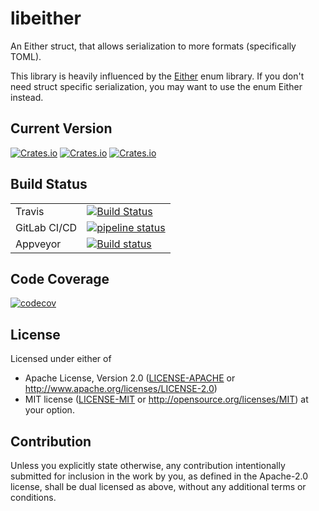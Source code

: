 # libeither
An Either struct, that allows serialization to more formats (specifically TOML).

This library is heavily influenced by the [Either](https://docs.rs/either/latest) enum library.  If you don't need struct specific
serialization, you may want to use the enum Either instead.

## Current Version
[![Crates.io](https://img.shields.io/crates/v/libeither.svg)](https://crates.io/crates/libeither)
[![Crates.io](https://img.shields.io/crates/l/libeither.svg)](https://crates.io/crates/libeither)
[![Crates.io](https://img.shields.io/crates/d/libeither.svg)](https://crates.io/crates/libeither)

## Build Status
|              |                                                                                   |
---------------|-----------------------------------------------------------------------------------|
| Travis       | [![Build Status](https://travis-ci.org/rustyhorde/libeither.svg?branch=master)](https://travis-ci.org/rustyhorde/libeither)|
| GitLab CI/CD | [![pipeline status](https://gitlab.com/rustyhorde/libeither/badges/master/pipeline.svg)](https://gitlab.com/rustyhorde/libeither/commits/master)|
| Appveyor     | [![Build status](https://ci.appveyor.com/api/projects/status/rcdjlx0sxvk3wnww/branch/master?svg=true)](https://ci.appveyor.com/project/CraZySacX/libeither/branch/master)|

## Code Coverage
[![codecov](https://codecov.io/gh/rustyhorde/libeither/branch/master/graph/badge.svg)](https://codecov.io/gh/rustyhorde/libeither)

## License
Licensed under either of
 * Apache License, Version 2.0 ([LICENSE-APACHE](LICENSE-APACHE) or http://www.apache.org/licenses/LICENSE-2.0)
 * MIT license ([LICENSE-MIT](LICENSE-MIT) or http://opensource.org/licenses/MIT)
at your option.

## Contribution
Unless you explicitly state otherwise, any contribution intentionally submitted
for inclusion in the work by you, as defined in the Apache-2.0 license, shall be dual licensed as above, without any
additional terms or conditions.